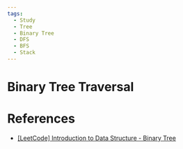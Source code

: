 ```yaml
---
tags:
  - Study
  - Tree
  - Binary Tree
  - DFS
  - BFS
  - Stack
---
```


# Binary Tree Traversal

# References

- [[LeetCode] Introduction to Data Structure - Binary Tree](https://leetcode.com/explore/learn/card/data-structure-tree/)
